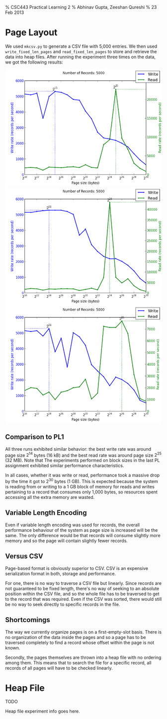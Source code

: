 % CSC443 Practical Learning 2
% Abhinav Gupta, Zeeshan Qureshi
% 23 Feb 2013

<!-- vim:set tw=72 spell: -->

Page Layout
===========

We used `mkcsv.py` to generate a CSV file with 5,000 entries. We then
used `write_fixed_len_pages` and `read_fixed_len_pages` to store and
retrieve the data into heap files. After running the experiment three
times on the data, we got the following results:

![First run][] ![Second run][] ![Third run][]

  [First run]: page-layout/plot-1.png "First run"
  [Second run]: page-layout/plot-2.png "Second run"
  [Third run]: page-layout/plot-3.png "Third run"

Comparison to PL1
-----------------

All three runs exhibited similar behavior: the best write rate was
around page size $2^{14}$ bytes (16 kB) and the best read rate was
around page size $2^{25}$ (32 MB). Note that The experiments performed
on block sizes in the last PL assignment exhibited similar performance
characteristics.

In all cases, whether it was write or read, performance took a massive
drop by the time it got to $2^{30}$ bytes (1 GB). This is expected
because the system is reading from or writing to a 1 GB block of memory
for reads and writes pertaining to a record that consumes only 1,000
bytes, so resources spent accessing all the extra memory are wasted.

Variable Length Encoding
------------------------

Even if variable length encoding was used for records, the overall
performance behaviour of the system as page size is increased will be
the same. The only difference would be that records will consume
slightly more memory and so the page will contain slightly fewer
records.

Versus CSV
----------

Page-based format is obviously superior to CSV. CSV is an expensive
serialization format in both, storage and performance. 

For one, there is no way to traverse a CSV file but linearly. Since
records are not guaranteed to be fixed length, there's no way of seeking
to an absolute position within the CSV file, and so the whole file has
to be traversed to get to the record that was required. Even if the CSV
was sorted, there would still be no way to seek directly to specific
records in the file.

Shortcomings
------------

The way we currently organize pages is on a first-empty-slot basis.
There is no organization of the data inside the pages and so a page has
to be traversed completely to find a record whose offset within the page
is not known.

Secondly, the pages themselves are thrown into a heap file with no
ordering among them. This means that to search the file for a specific
record, all records of all pages will have to be checked linearly.

Heap File
=========

TODO

Heap file experiment info goes here.
